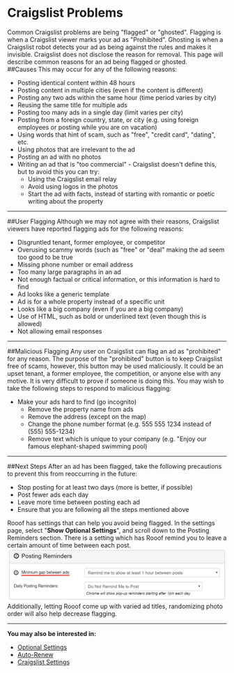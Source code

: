 # Craigslist Problems

 Common Craigslist problems are being "flagged" or "ghosted". Flagging is when a Craigslist viewer marks your ad as "Prohibited". Ghosting is when a Craigslist robot detects your ad as being against the rules and makes it invisible. Craigslist does not disclose the reason for removal. This page will describe common reasons for an ad being flagged or ghosted.
 <br>
 ##Causes
This may occur for any of the following reasons:
- Posting identical content within 48 hours
- Posting content in multiple cities (even if the content is different)
- Posting any two ads within the same hour (time period varies by city)
- Reusing the same title for multiple ads
- Posting too many ads in a single day (limit varies per city)
- Posting from a foreign country, state, or city (e.g. using foreign employees or posting while you are on vacation)
- Using words that hint of scam, such as "free", "credit card", "dating", etc.
- Using photos that are irrelevant to the ad
- Posting an ad with no photos
- Writing an ad that is "too commercial" - Craigslist doesn't define this, but to avoid this you can try:
     - Using the Craigslist email relay
     - Avoid using logos in the photos
     - Start the ad with facts, instead of starting with romantic or poetic writing about the property
---
##User Flagging
Although we may not agree with their reasons, Craigslist viewers have reported flagging ads for the following reasons:
- Disgruntled tenant, former employee, or competitor
- Overusing scammy words (such as "free" or "deal" making the ad seem too good to be true
- Missing phone number or email address
- Too many large paragraphs in an ad
- Not enough factual or critical information, or this information is hard to find
- Ad looks like a generic template
- Ad is for a whole property instead of a specific unit
- Looks like a big company (even if you are a big company)
- Use of HTML, such as bold or underlined text (even though this is allowed)
- Not allowing email responses
---
##Malicious Flagging
Any user on Craigslist can flag an ad as "prohibited" for any reason. The purpose of the "prohibited" button is to keep Craigslist free of scams, however, this button may be used maliciously. It could be an upset tenant, a former employee, the competition, or anyone else with any motive. It is very difficult to prove if someone is doing this. You may wish to take the following steps to respond to malicious flagging:
- Make your ads hard to find (go incognito)
     - Remove the property name from ads
     - Remove the address (except on the map)
     - Change the phone number format (e.g. 555 555 1234 instead of (555) 555-1234)
     - Remove text which is unique to your company (e.g. "Enjoy our famous elephant-shaped swimming pool)
---
##Next Steps
After an ad has been flagged, take the following precautions to prevent this from reoccurring in the future:
- Stop posting for at least two days (more is better, if possible)
- Post fewer ads each day
- Leave more time between posting each ad
- Ensure that you are following all the steps mentioned above

Rooof has settings that can help you avoid being flagged. In the settings page, select "**Show Optional Settings**", and scroll down to the Posting Reminders section. There is a setting which has Rooof remind you to leave a certain amount of time between each post.
![](Flagging.jpg)
Additionally, letting Rooof come up with varied ad titles, randomizing photo order will also help decrease flagging.

---

**You may also be interested in:**
- [Optional Settings](http://docs.rooof.com/rooof_optional_settings.html)
- [Auto-Renew](http://docs.rooof.com/auto-renew.html)
- [Craigslist Settings](http://docs.rooof.com/craigslistsetting_md.html)


  